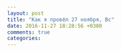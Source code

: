 ```yaml
---
layout: post
title: "Как я провёл 27 ноября, Вс"
date: 2016-11-27 18:28:56 +0300
comments: true
categories: 
---
```

